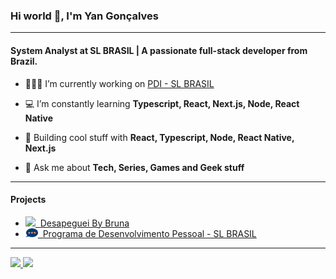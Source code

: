 ### Hi world 👋, I'm Yan Gonçalves

<hr/>

#### System Analyst at SL BRASIL | A passionate full-stack developer from Brazil.

- 👨🏻‍💻 I’m currently working on [PDI - SL BRASIL](https://github.com/develowl/pdi-client)

- 💻 I’m constantly learning **Typescript, React, Next.js, Node, React Native**

- 💜 Building cool stuff with **React, Typescript, Node, React Native, Next.js**

- 💬 Ask me about **Tech, Series, Games and Geek stuff**
<hr/>

#### Projects

<ul>
  <li>
  <a href="https://github.com/fgyan94/desapeguei-fila-client" target="_blank">
    <img src="https://s3-sa-east-1.amazonaws.com/bossabox-uploads/61d37f3cd7621f000e6b1aea/81541570-a8ae-11ec-ab9a-a5e3297b44e8" width=20 /> &nbsp;Desapeguei By  Bruna</a>
  </li>
  <li>
    <a href="https://github.com/fgyan94/pdi-client" target="_blank"><img src="https://raw.githubusercontent.com/develowl/pdi-client/e9c26aa86443fb942fbfc521ce248a7fad20a053/public/img/logo.svg" width=20> &nbsp;Programa de Desenvolvimento Pessoal - SL BRASIL</img></a>
  </li>
</ul>
<hr/>

<a href="https://github.com/develowl/github-readme-stats">
  <img width=450 src="https://github-readme-stats.vercel.app/api?username=develowl&show_icons=true&theme=omni&title_color=fe428e&bg_color=141321&hide=contribs" />
  <img height=155 src="https://github-readme-stats.vercel.app/api/top-langs/?username=develowl&theme=omni&title_color=fe428e&bg_color=141321&hide=Shell&langs_count=4&layout=compact&card_width=280" />
</a>
